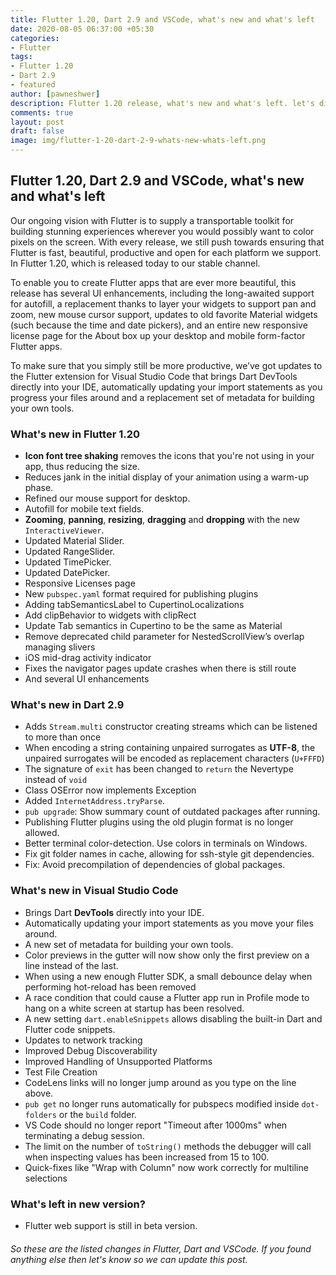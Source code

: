 ```yaml
---
title: Flutter 1.20, Dart 2.9 and VSCode, what's new and what's left
date: 2020-08-05 06:37:00 +05:30
categories:
- Flutter
tags:
- Flutter 1.20
- Dart 2.9
- featured
author: [pawneshwer]
description: Flutter 1.20 release, what's new and what's left. let's discuss about what we got in flutter 1.20, Dart 2.9 and latest flutter extension for VS Code and support
comments: true
layout: post
draft: false
image: img/flutter-1-20-dart-2-9-whats-new-whats-left.png
---
```


## Flutter 1.20, Dart 2.9 and VSCode, what's new and what's left

Our ongoing vision with Flutter is to supply a transportable toolkit for building stunning experiences wherever you would possibly want to color pixels on the screen. With every release, we still push towards ensuring that Flutter is fast, beautiful, productive and open for each platform we support. In Flutter 1.20, which is released today to our stable channel.

To enable you to create Flutter apps that are ever more beautiful, this release has several UI enhancements, including the long-awaited support for autofill, a replacement thanks to layer your widgets to support pan and zoom, new mouse cursor support, updates to old favorite Material widgets (such because the time and date pickers), and an entire new responsive license page for the About box up your desktop and mobile form-factor Flutter apps.

To make sure that you simply still be more productive, we’ve got updates to the Flutter extension for Visual Studio Code that brings Dart DevTools directly into your IDE, automatically updating your import statements as you progress your files around and a replacement set of metadata for building your own tools.

### What's new in Flutter 1.20
- **Icon font tree shaking** removes the icons that you're not using in your app, thus reducing the size. 
- Reduces jank in the initial display of your animation using a warm-up phase.
- Refined our mouse support for desktop.
- Autofill for mobile text fields.
- **Zooming**, **panning**, **resizing**, **dragging** and **dropping** with the new `InteractiveViewer`.
- Updated Material Slider.
- Updated RangeSlider.
- Updated TimePicker.
- Updated DatePicker.
- Responsive Licenses page
- New `pubspec.yaml` format required for publishing plugins
- Adding tabSemanticsLabel to CupertinoLocalizations
- Add clipBehavior to widgets with clipRect
- Update Tab semantics in Cupertino to be the same as Material
- Remove deprecated child parameter for NestedScrollView’s overlap managing slivers
- iOS mid-drag activity indicator
- Fixes the navigator pages update crashes when there is still route
- And several UI enhancements

### What's new in Dart 2.9
- Adds `Stream.multi` constructor creating streams which can be listened to more than once
- When encoding a string containing unpaired surrogates as **UTF-8**, the unpaired surrogates will be encoded as replacement characters (`U+FFFD`)
- The signature of `exit` has been changed to `return` the Nevertype instead of `void`
- Class OSError now implements Exception
- Added `InternetAddress.tryParse`.
- `pub upgrade`: Show summary count of outdated packages after running.
- Publishing Flutter plugins using the old plugin format is no longer allowed.
- Better terminal color-detection. Use colors in terminals on Windows.
- Fix git folder names in cache, allowing for ssh-style git dependencies.
- Fix: Avoid precompilation of dependencies of global packages.

### What's new in Visual Studio Code
- Brings Dart **DevTools** directly into your IDE.
- Automatically updating your import statements as you move your files around.
- A new set of metadata for building your own tools.
- Color previews in the gutter will now show only the first preview on a line instead of the last.
- When using a new enough Flutter SDK, a small debounce delay when performing hot-reload has been removed
- A race condition that could cause a Flutter app run in Profile mode to hang on a white screen at startup has been resolved.
- A new setting `dart.enableSnippets` allows disabling the built-in Dart and Flutter code snippets.
- Updates to network tracking
- Improved Debug Discoverability
- Improved Handling of Unsupported Platforms
- Test File Creation
- CodeLens links will no longer jump around as you type on the line above.
- `pub get` no longer runs automatically for pubspecs modified inside `dot-folders` or the `build` folder.
- VS Code should no longer report "Timeout after 1000ms" when terminating a debug session.
- The limit on the number of `toString()` methods the debugger will call when inspecting values has been increased from 15 to 100.
- Quick-fixes like "Wrap with Column" now work correctly for multiline selections

### What's left in new version?
- Flutter web support is still in beta version.

###### So these are the listed changes in Flutter, Dart and VSCode. If you found anything else then let's know so we can update this post.